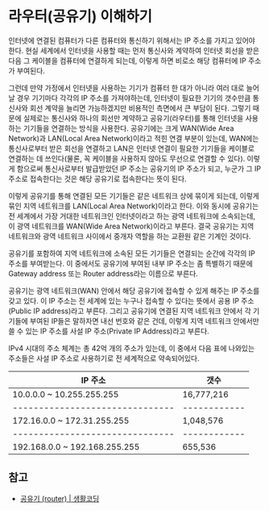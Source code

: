 # 라우터(공유기) 이해하기

인터넷에 연결된 컴퓨터가 다른 컴퓨터와 통신하기 위해서는 IP 주소를 가지고 있어야 한다. 현실 세계에서 인터넷을 사용할 때는 먼저 통신사와 계약하여 인터넷 회선을 받은 다음 그 케이블을 컴퓨터에 연결하게 되는데, 이렇게 하면 비로소 해당 컴퓨터에 IP 주소가 부여된다.

그런데 만약 가정에서 인터넷을 사용하는 기기가 컴퓨터 한 대가 아니라 여러 대로 늘어날 경우 기기마다 각각의 IP 주소를 가져야하는데, 인터넷이 필요한 기기의 갯수만큼 통신사와 회선 계약을 늘리면 가능하겠지만 비용적인 측면에서 큰 부담이 된다. 그렇기 때문에 실제로는 통신사와 하나의 회선만 계약하고 공유기(라우터)를 통해 인터넷을 사용하는 기기들을 연결하는 방식을 사용한다. 공유기에는 크게 WAN(Wide Area Network)과 LAN(Local Area Network)이라고 적힌 연결 부분이 있는데, WAN에는 통신사로부터 받은 회선을 연결하고 LAN은 인터넷 연결이 필요한 기기들을 케이블로 연결하는 데 쓰인다(물론, 꼭 케이블을 사용하지 않아도 무선으로 연결할 수 있다). 이렇게 함으로써 통신사로부터 발급받았던 IP 주소는 공유기의 IP 주소가 되고, 누군가 그 IP 주소로 접속한다는 것은 해당 공유기로 접속한다는 뜻이 된다.

이렇게 공유기를 통해 연결된 모든 기기들은 같은 네트워크 상에 묶이게 되는데, 이렇게 묶인 지역 네트워크를 LAN(Local Area Network)이라고 한다. 이와 동시에 공유기는 전 세계에서 가장 거대한 네트워크인 인터넷이라고 하는 광역 네트워크에 소속되는데, 이 광역 네트워크를 WAN(Wide Area Network)이라고 부른다. 결국 공유기는 지역 네트워크와 광역 네트워크 사이에서 중개자 역할을 하는 교환원 같은 기계인 것이다.

공유기를 포함하여 지역 네트워크에 소속된 모든 기기들은 연결되는 순간에 각각의 IP 주소를 부여받는다. 이 중에서도 공유기에 부여된 내부 IP 주소는 좀 특별하기 때문에 Gateway address 또는 Router address라는 이름으로 부른다.

공유기는 광역 네트워크(WAN) 안에서 해당 공유기에 접속할 수 있게 해주는 IP 주소를 갖고 있다. 이 IP 주소는 전 세계에 있는 누구나 접속할 수 있다는 뜻에서 공용 IP 주소(Public IP address)라고 부른다. 그리고 공유기에 연결된 지역 네트워크 안에서 각 기기들에 부여된 IP들은 말하자면 내선 번호와 같은 건데, 이렇게 지역 네트워크 안에서만 쓸 수 있는 IP 주소를 사설 IP 주소(Private IP Address)라고 부른다.

IPv4 시대의 주소 체계는 총 42억 개의 주소가 있는데, 이 중에서 다음 표에 나와있는 주소들은 사설 IP 주소로 사용하기로 전 세계적으로 약속되어있다.

|             IP 주소            |     갯수    |
|-------------------------------|------------|
|   10.0.0.0 ~ 10.255.255.255   | 16,777,216 |
|-------------------------------|------------|
|  172.16.0.0 ~ 172.31.255.255  |  1,048,576 |
|-------------------------------|------------|
| 192.168.0.0 ~ 192.168.255.255 |   655,536  |

## 참고

* [공유기 (router) | 생활코딩](https://opentutorials.org/course/3265/20033)
